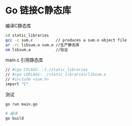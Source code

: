 # Go 链接C静态库



编译C静态库
```bash
cd static_libraries
gcc -c sum.c          // produces a sum.o object file
ar -rc libsum.a sum.o //生产静态库
nm libsum.a           //验证
```

main.c 引用静态库
```bash
// #cgo CFLAGS: -I./static_libraries
// #cgo LDFLAGS: ./static_libraries/libsum.a
// #include <sum.h>
import "C"
```

测试
```bash
go run main.go

# 编译
go build
```
